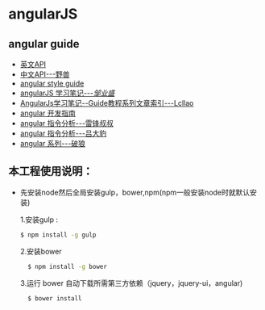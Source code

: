 # angularJS
## angular guide

- <a href="https://code.angularjs.org/1.1.0/docs/api">英文API</a>
- <a href="http://www.cnblogs.com/ys-ys/tag/AngularJs%20Api/">中文API---野兽</a>
- <a href="https://github.com/johnpapa/angular-styleguide">angular style guide</a>
- <a href="https://www.zouyesheng.com/angular.html#toc1">angularJS 学习笔记---<cite>邹业盛</cite></a>    
- <a href="http://www.cnblogs.com/lcllao/archive/2012/10/18/2728787.html">AngularJs学习笔记--Guide教程系列文章索引---Lcllao</a>
- <a href="http://www.angularjs.cn/T008">angular 开发指南</a>
- <a href="http://www.cnblogs.com/cunjieliu/category/568601.html">angular 指令分析---雷锋叔叔</a>
- <a href="http://www.cnblogs.com/lvdabao/tag/AngularJs/">angular 指令分析---吕大豹</a>
- <a href="http://www.cnblogs.com/whitewolf/category/404298.html">angular 系列---破狼</a>

## 本工程使用说明：
- 先安装node然后全局安装gulp，bower,npm(npm一般安装node时就默认安装)
  
  1.安装gulp :
  ```bash
  $ npm install -g gulp 
  ```
  2.安装bower

  ```bash
    $ npm install -g bower
   ```
  3.运行 bower 自动下载所需第三方依赖（jquery，jquery-ui，angular)
  ``` bash
    $ bower install
    ```


    

